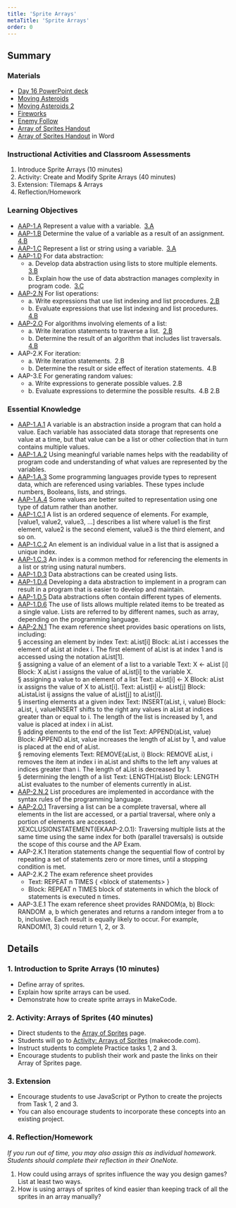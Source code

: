 ```yaml
---
title: 'Sprite Arrays'
metaTitle: 'Sprite Arrays'
order: 0
---
```


## Summary

### Materials  

* [Day 16 PowerPoint deck](https://1drv.ms/p/s!AqsgsTyHBmRBkSJxvWzASVpjkZ50?e=PfAuQp)
* [Moving Asteroids](https://makecode.com/_X5hgtcFE1gvf)
* [Moving Asteroids 2](https://makecode.com/_6eEF4a8ez1p4)
* [Fireworks](https://makecode.com/_J5kV6rYJYMV1)
* [Enemy Follow](https://makecode.com/_ApbDesRyuRsP)
* <a href="/unit-5/day-16/array-of-sprites">Array of Sprites Handout</a>
* [Array of Sprites Handout](https://1drv.ms/w/s!AqsgsTyHBmRBkSHd3zuD8rTGj_4e?e=2sUVV8) in Word

### Instructional Activities and Classroom Assessments

1. Introduce Sprite Arrays (10 minutes)
2. Activity: Create and Modify Sprite Arrays (40 minutes)
3. Extension: Tilemaps & Arrays
4. Reflection/Homework

### Learning Objectives 

* [AAP-1.A](https://apcentral.collegeboard.org/pdf/ap-computer-science-principles-course-and-exam-description.pdf?course=ap-computer-science-principles#page=70) Represent a value with a variable. [3.A](https://apcentral.collegeboard.org/pdf/ap-computer-science-principles-course-and-exam-description.pdf?course=ap-computer-science-principles#page=23)
* [AAP-1.B](https://apcentral.collegeboard.org/pdf/ap-computer-science-principles-course-and-exam-description.pdf?course=ap-computer-science-principles#page=71) Determine the value of a variable as a result of an assignment. [4.B](https://apcentral.collegeboard.org/pdf/ap-computer-science-principles-course-and-exam-description.pdf?course=ap-computer-science-principles#page=23)
* [AAP-1.C](https://apcentral.collegeboard.org/pdf/ap-computer-science-principles-course-and-exam-description.pdf?course=ap-computer-science-principles#page=72) Represent a list or string using a variable. [3.A](https://apcentral.collegeboard.org/pdf/ap-computer-science-principles-course-and-exam-description.pdf?course=ap-computer-science-principles#page=23)
* [AAP-1.D](https://apcentral.collegeboard.org/pdf/ap-computer-science-principles-course-and-exam-description.pdf?course=ap-computer-science-principles#page=73) For data abstraction:
    * a. Develop data abstraction using lists to store multiple elements. [3.B](https://apcentral.collegeboard.org/pdf/ap-computer-science-principles-course-and-exam-description.pdf?course=ap-computer-science-principles#page=23)
    * b. Explain how the use of data abstraction manages complexity in program code. [3.C](https://apcentral.collegeboard.org/pdf/ap-computer-science-principles-course-and-exam-description.pdf?course=ap-computer-science-principles#page=23)
* [AAP-2.N](https://apcentral.collegeboard.org/pdf/ap-computer-science-principles-course-and-exam-description.pdf?course=ap-computer-science-principles#page=87) For list operations:
    * a. Write expressions that use list indexing and list procedures. [2.B](https://apcentral.collegeboard.org/pdf/ap-computer-science-principles-course-and-exam-description.pdf?course=ap-computer-science-principles#page=23)
    * b. Evaluate expressions that use list indexing and list procedures. [4.B](https://apcentral.collegeboard.org/pdf/ap-computer-science-principles-course-and-exam-description.pdf?course=ap-computer-science-principles#page=23)
* [AAP-2.O](https://apcentral.collegeboard.org/pdf/ap-computer-science-principles-course-and-exam-description.pdf?course=ap-computer-science-principles#page=89) For algorithms involving elements of a list:
    * a. Write iteration statements to traverse a list. [2.B](https://apcentral.collegeboard.org/pdf/ap-computer-science-principles-course-and-exam-description.pdf?course=ap-computer-science-principles#page=23)
    * b. Determine the result of an algorithm that includes list traversals. [4.B](https://apcentral.collegeboard.org/pdf/ap-computer-science-principles-course-and-exam-description.pdf?course=ap-computer-science-principles#page=23)
* AAP-2.K For iteration:
    * a. Write iteration statements. 2.B
    * b. Determine the result or side effect of iteration statements. 4.B
* AAP-3.E For generating random values:
    * a. Write expressions to generate possible values. 2.B
    * b. Evaluate expressions to determine the possible results. 4.B  2.B

### Essential Knowledge

* [AAP-1.A.1](https://apcentral.collegeboard.org/pdf/ap-computer-science-principles-course-and-exam-description.pdf?course=ap-computer-science-principles#page=70) A variable is an abstraction inside a program that can hold a value. Each variable has associated data storage that represents one value at a time, but that value can be a list or other collection that in turn contains multiple values. 
* [AAP-1.A.2](https://apcentral.collegeboard.org/pdf/ap-computer-science-principles-course-and-exam-description.pdf?course=ap-computer-science-principles#page=70) Using meaningful variable names helps with the readability of program code and understanding of what values are represented by the variables.
* [AAP-1.A.3](https://apcentral.collegeboard.org/pdf/ap-computer-science-principles-course-and-exam-description.pdf?course=ap-computer-science-principles#page=70) Some programming languages provide types to represent data, which are referenced using variables. These types include numbers, Booleans, lists, and strings.
* [AAP-1.A.4](https://apcentral.collegeboard.org/pdf/ap-computer-science-principles-course-and-exam-description.pdf?course=ap-computer-science-principles#page=70) Some values are better suited to representation using one type of datum rather than another.
* [AAP-1.C.1](https://apcentral.collegeboard.org/pdf/ap-computer-science-principles-course-and-exam-description.pdf?course=ap-computer-science-principles#page=72) A list is an ordered sequence of elements. For example, [value1, value2, value3, ...] describes a list where value1 is the first element, value2 is the second element, value3 is the third element, and so on.
* [AAP-1.C.2](https://apcentral.collegeboard.org/pdf/ap-computer-science-principles-course-and-exam-description.pdf?course=ap-computer-science-principles#page=72) An element is an individual value in a list that is assigned a unique index.
* [AAP-1.C.3](https://apcentral.collegeboard.org/pdf/ap-computer-science-principles-course-and-exam-description.pdf?course=ap-computer-science-principles#page=72) An index is a common method for referencing the elements in a list or string using natural numbers. 
* [AAP-1.D.3](https://apcentral.collegeboard.org/pdf/ap-computer-science-principles-course-and-exam-description.pdf?course=ap-computer-science-principles#page=73) Data abstractions can be created using lists.
* [AAP-1.D.4](https://apcentral.collegeboard.org/pdf/ap-computer-science-principles-course-and-exam-description.pdf?course=ap-computer-science-principles#page=73) Developing a data abstraction to implement in a program can result in a program that is easier to develop and maintain.
* [AAP-1.D.5](https://apcentral.collegeboard.org/pdf/ap-computer-science-principles-course-and-exam-description.pdf?course=ap-computer-science-principles#page=73) Data abstractions often contain different types of elements.
* [AAP-1.D.6](https://apcentral.collegeboard.org/pdf/ap-computer-science-principles-course-and-exam-description.pdf?course=ap-computer-science-principles#page=73) The use of lists allows multiple related items to be treated as a single value. Lists are referred to by different names, such as array, depending on the programming language.
* [AAP-2.N.1](https://apcentral.collegeboard.org/pdf/ap-computer-science-principles-course-and-exam-description.pdf?course=ap-computer-science-principles#page=87) The exam reference sheet provides basic operations on lists, including:<br/>
§ accessing an element by index Text: aList[i] Block: aList i accesses the element of aList at index i. The first element of aList is at index 1 and is accessed using the notation  aList[1].<br/>
§ assigning a value of an element of a list to a variable Text: X ← aList [i] Block: X aList i assigns the value of aList[i] to the variable X.<br/>
§ assigning a value to an element of a list Text: aList[i] ← X Block: aList ix assigns the value of X to aList[i]. Text: aList[i] ← aList[j] Block: aListaList ij assigns the value of aList[j] to aList[i].<br/>
§ inserting elements at a given index Text: INSERT(aList, i, value) Block: aList, i, valueINSERT shifts to the right any values in aList at indices greater than or equal to i. The length of the list is increased by 1, and value is placed at index i in aList.<br/>
§ adding elements to the end of the list Text: APPEND(aList, value) Block: APPEND aList, value increases the length of aList by 1, and value is placed at the end of aList.<br/>
§ removing elements Text: REMOVE(aList, i) Block: REMOVE aList, i removes the item at index i in aList and shifts to the left any values at indices greater than i. The length of aList is decreased by 1.<br/>
§ determining the length of a list Text: LENGTH(aList) Block: LENGTH aList evaluates to the number of elements currently in aList.
* [AAP-2.N.2](https://apcentral.collegeboard.org/pdf/ap-computer-science-principles-course-and-exam-description.pdf?course=ap-computer-science-principles#page=88) List procedures are implemented in accordance with the syntax rules of the programming language.
* [AAP-2.O.1](https://apcentral.collegeboard.org/pdf/ap-computer-science-principles-course-and-exam-description.pdf?course=ap-computer-science-principles#page=89) Traversing a list can be a complete traversal, where all elements in the list are accessed, or a partial traversal, where only a portion of elements are accessed.<br/>
XEXCLUSIONSTATEMENT(EKAAP-2.O.1): Traversing multiple lists at the same time using the same index for both (parallel traversals) is outside the scope of this course and the AP Exam.
* AAP-2.K.1 Iteration statements change the sequential flow of control by repeating a set of statements zero or more times, until a stopping condition is met.
* AAP-2.K.2 The exam reference sheet provides
    * Text: REPEAT n TIMES { &lt;block of statements&gt; }
    * Block: REPEAT n TIMES block of statements in which the block of statements is executed n times.
* AAP-3.E.1 The exam reference sheet provides RANDOM(a, b) Block: RANDOM  a, b which generates and returns a random integer from a to b, inclusive. Each result is equally likely to occur. For example, RANDOM(1, 3) could return 1, 2, or 3.   

## Details

### 1. Introduction to Sprite Arrays (10 minutes) 

* Define array of sprites.
* Explain how sprite arrays can be used.
* Demonstrate how to create sprite arrays in MakeCode.

### 2. Activity: Arrays of Sprites (40 minutes)

* Direct students to the <a href="/unit-5/day-16/array-of-sprites">Array of Sprites</a> page.
* Students will go to [Activity: Arrays of Sprites](https://arcade.makecode.com/courses/csintro2/arrays/string) (makecode.com).
* Instruct students to complete Practice tasks 1, 2 and 3.
* Encourage students to publish their work and paste the links on their Array of Sprites page. 

### 3. Extension 

* Encourage students to use JavaScript or Python to create the projects from Task 1, 2 and 3.
* You can also encourage students to incorporate these concepts into an existing project.

### 4. Reflection/Homework 

_If you run out of time, you may also assign this as individual homework. Students should complete their reflection in their OneNote._

1. How could using arrays of sprites influence the way you design games? List at least two ways.
2. How is using arrays of sprites of kind easier than keeping track of all the sprites in an array manually?
